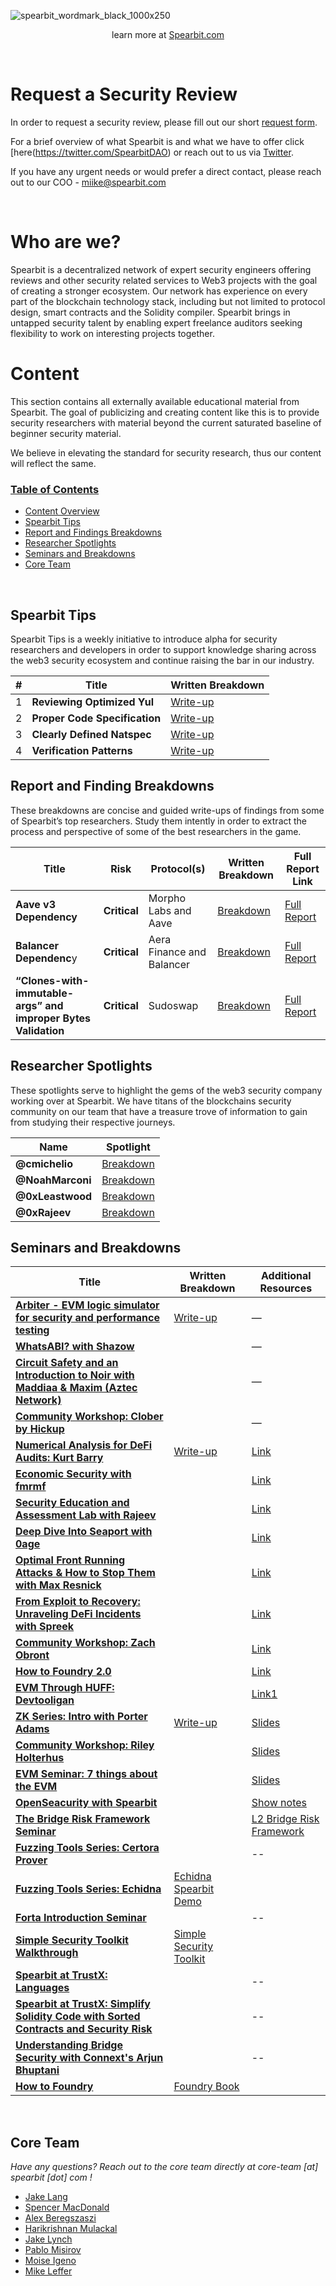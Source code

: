 ![spearbit_wordmark_black_1000x250](https://user-images.githubusercontent.com/47452703/185383652-9a1adea9-1f7a-49c6-ba20-eac179cd87c4.png)

<p align="center">
  learn more at
  <a href="https://spearbit.com">Spearbit.com</a>
</p>

<br>

<h1 class="center" style=""> Request a Security Review </h1>

In order to request a security review, please fill out our short [request form](https://airtable.com/shrkxrtMKYJkLaXhT).

For a brief overview of what Spearbit is and what we have to offer click [here(https://twitter.com/SpearbitDAO) or reach out to us via [Twitter](https://twitter.com/SpearbitDAO).

If you have any urgent needs or would prefer a direct contact, please reach out to our COO - miike@spearbit.com

<br>

<h1 class="center" style=""> Who are we? </h1>

Spearbit is a decentralized network of expert security engineers offering reviews and other security related services to Web3 projects with the goal of creating a stronger ecosystem. Our network has experience on every part of the blockchain technology stack, including but not limited to protocol design, smart contracts and the Solidity compiler. Spearbit brings in untapped security talent by enabling expert freelance auditors seeking flexibility to work on interesting projects together.

# Content

This section contains all externally available educational material from Spearbit. The goal of publicizing and creating content like this is to provide security researchers with material beyond the current saturated baseline of beginner security material. 

We believe in elevating the standard for security research, thus our content will reflect the same.

<h3><ins>Table of Contents</ins></h3>

- [Content Overview](#Content)
- [Spearbit Tips](#Spearbit-Tips)
- [Report and Findings Breakdowns](#Report-and-Finding-Breakdowns)
- [Researcher Spotlights](#Researcher-Spotlights)
- [Seminars and Breakdowns](#Seminars-and-Breakdowns)
- [Core Team](#Core-Team)


<br>

## Spearbit Tips

Spearbit Tips is a weekly initiative to introduce alpha for security researchers and developers in order to support knowledge sharing across the web3 security ecosystem and continue raising the bar in our industry.

| # | Title | Written Breakdown |
| --- | --- | --- |
| 1 | **Reviewing Optimized Yul** | [Write-up](https://twitter.com/SpearbitDAO/status/1661151785053192192?s=20) |
| 2 | **Proper Code Specification** | [Write-up](https://twitter.com/SpearbitDAO/status/1661786772072804361?s=20) |
| 3 | **Clearly Defined Natspec** | [Write-up](https://twitter.com/SpearbitDAO/status/1665800702122250241?s=20) |
| 4 | **Verification Patterns** | [Write-up](https://twitter.com/SpearbitDAO/status/1669764226011856906?s=20) |

## Report and Finding Breakdowns

These breakdowns are concise and guided write-ups of findings from some of Spearbit’s top researchers. Study them intently in order to extract the process and perspective of some of the best researchers in the game.

| Title | Risk | Protocol(s) | Written Breakdown | Full Report Link |
| --- | --- | --- | --- | --- |
| **Aave v3 Dependency** | **Critical** | Morpho Labs and Aave | [Breakdown](https://twitter.com/spearbitdao/status/1658556015762190340?s=61&t=odD0HwfZADCE1BwiBs6wlw) | [Full Report](https://github.com/spearbit/portfolio/blob/master/pdfs/Morpho-Av3-Spearbit-Security-Review.pdf) |
| **Balancer Dependenc**y | **Critical** | Aera Finance and Balancer | [Breakdown](https://twitter.com/spearbitdao/status/1664726990618869762?s=61&t=odD0HwfZADCE1BwiBs6wlw) | [Full Report](https://github.com/spearbit/portfolio/blob/master/pdfs/Gauntlet-Spearbit-Security-Review.pdf) |
| **“Clones-with-immutable-args” and improper Bytes Validation** | **Critical** | Sudoswap | [Breakdown](https://twitter.com/spearbitdao/status/1669088951238311943?s=61&t=odD0HwfZADCE1BwiBs6wlw) | [Full Report](https://github.com/spearbit/portfolio/blob/master/pdfs/Sudoswap-Spearbit-Security-Review.pdf) |

## Researcher Spotlights

These spotlights serve to highlight the gems of the web3 security company working over at Spearbit. We have titans of the blockchains security community on our team that have a treasure trove of information to gain from studying their respective journeys.

| Name | Spotlight |
| --- | --- |
| **@cmichelio**  | [Breakdown](https://twitter.com/spearbitdao/status/1660717529830924309?s=61&t=odD0HwfZADCE1BwiBs6wlw) |
| **@NoahMarconi** | [Breakdown](https://twitter.com/spearbitdao/status/1663653330575556608?s=61&t=odD0HwfZADCE1BwiBs6wlw) |
| **@0xLeastwood** | [Breakdown](https://twitter.com/spearbitdao/status/1666137357442068510?s=61&t=odD0HwfZADCE1BwiBs6wlw) |
| **@0xRajeev** | [Breakdown](https://twitter.com/spearbitdao/status/1670870725631123456?s=61&t=odD0HwfZADCE1BwiBs6wlw) |

## Seminars and Breakdowns

| Title | Written Breakdown | Additional Resources |
| --- | --- | --- |
| [**Arbiter - EVM logic simulator for security and performance testing**](https://www.youtube.com/watch?v=ju7m86VG1fw&t=5s) | [Write-up](https://paragraph.xyz/@spearbit/arbiter-evm-logic-simulator-for-security-and-performance-testing) | — |
| [**WhatsABI? with Shazow**](https://www.youtube.com/watch?v=sfgassm8SKw&t=692s) |  | — |
| [**Circuit Safety and an Introduction to Noir with Maddiaa & Maxim (Aztec Network)**](https://www.youtube.com/watch?v=rLvu61DA-hk) |  | — |
| [**Community Workshop: Clober by Hickup**](https://youtu.be/9sbUCjfM6P4) |  | — |
| [**Numerical Analysis for DeFi Audits: Kurt Barry**](https://youtu.be/7_5hbOFGJM8) | [Write-up](https://paragraph.xyz/@spearbit/numerical-analysis) | [Link](https://github.com/spearbit/portfolio/blob/master/content/slides/Numerical%20Reasoning%20For%20DeFi%20Audits.pdf) |
| [**Economic Security with fmrmf**](https://youtu.be/_E5juBbF9s4) |  | [Link](https://github.com/spearbit/portfolio/blob/master/content/slides/Thinking_Through_Economic_Security.pdf) |
| [**Security Education and Assessment Lab with Rajeev**](https://youtu.be/VhUUUN8Z-jw) |  | [Link](https://youtu.be/VhUUUN8Z-jw) |
| [**Deep Dive Into Seaport with 0age**](https://youtu.be/LbrkzgoDR0g) |  | [Link](https://github.com/spearbit/portfolio/blob/master/content/slides/Deep_Dive_Into_Seaport.pdf) |
| [**Optimal Front Running Attacks & How to Stop Them with Max Resnick**](https://youtu.be/BwkNQWM32y0) |  | [Link](https://github.com/spearbit/portfolio/blob/master/content/slides/Optimal_Frontrunning_Attacks_and_How_to_Stop_Them_2.pdf) |
| [**From Exploit to Recovery: Unraveling DeFi Incidents with Spreek**](https://youtu.be/oIw6DG75-z4) |  | [Link](https://github.com/spearbit/portfolio/blob/master/content/slides/From%20Exploit%20to%20Recovery_%20Unraveling%20DeFi%20Incidents.pdf) |
| [**Community Workshop: Zach Obront**](https://youtu.be/PPfhIiclupc) |  | [Link](https://github.com/spearbit/portfolio/blob/master/content/slides/Spearbit-Astaria-Workshop.pdf) |
| [**How to Foundry 2.0**](https://youtu.be/EHrvD5c93JU) |  | [Link](https://github.com/nascentxyz/How-to-Foundry) |
| [**EVM Through HUFF: Devtooligan**](https://www.youtube.com/watch?v=Rfaabjj7n9k) |  | [Link1](https://github.com/spearbit/portfolio/blob/master/content/slides/Huff-Spearbit-Demo.pdf)
| [**ZK Series: Intro with Porter Adams**]([https://www.youtube.com/watch?v=ju7m86VG1fw&t=5s](https://youtu.be/QXdoMPzmEbE)) | [Write-up]([https://paragraph.xyz/@spearbit/arbiter-evm-logic-simulator-for-security-and-performance-testing](https://paragraph.xyz/@spearbit/demystifying-zkps-with-porter-adams)) | [Slides](https://github.com/spearbit/portfolio/blob/master/content/slides/SpearbitZK.pdf) |
| [**Community Workshop: Riley Holterhus**](https://www.youtube.com/watch?v=_pO2jDgL0XE) | | [Slides](/content/slides/Spearbit_Maple_Workshop.pdf) |
| [**EVM Seminar: 7 things about the EVM**](https://www.youtube.com/watch?v=XhfaG6cYulU)| | [Slides](https://hackmd.io/@axic/7-things-about-the-evm#/)|
| [**OpenSeacurity with Spearbit**](https://www.youtube.com/watch?v=6snnoEI82N8)| | [Show notes](https://pastebin.com/cv9qdCnd) |
| [**The Bridge Risk Framework Seminar**](https://www.youtube.com/watch?v=JVNgsmEc5Lk)| | [L2 Bridge Risk Framework](https://gov.l2beat.com/t/l2bridge-risk-framework/31/1) |
| [**Fuzzing Tools Series: Certora Prover**](https://www.youtube.com/watch?v=9Gal-on-06E)| | -- |
| [**Fuzzing Tools Series: Echidna**](https://www.youtube.com/watch?v=kAfknRlvAt0)|[Echidna Spearbit Demo](https://github.com/spearbit/echidna-spearbit-demo)| |
| [**Forta Introduction Seminar**](https://www.youtube.com/watch?v=q8EDhheiEqA) | | -- |
| [**Simple Security Toolkit Walkthrough**](https://www.youtube.com/watch?v=fir0-YiPtrE) |[Simple Security Toolkit](https://github.com/nascentxyz/simple-security-toolkit)|
| [**Spearbit at TrustX: Languages**](https://www.youtube.com/watch?v=mFTAF8gNWz8)| |--|
| [**Spearbit at TrustX: Simplify Solidity Code with Sorted Contracts and Security Risk**](https://www.youtube.com/watch?v=NmSGA8X2Tcw)| |--|
| [**Understanding Bridge Security with Connext's Arjun Bhuptani**](https://www.youtube.com/watch?v=gQzRpU6GYhc)| |--|
| [**How to Foundry**](https://www.youtube.com/watch?v=Rp_V7bYiTCM&t=2s)|[Foundry Book](https://book.getfoundry.sh)| |

<br>

## Core Team
*Have any questions? Reach out to the core team directly at core-team [at] spearbit [dot] com !*
- [Jake Lang](https://twitter.com/jake_theripper)
- [Spencer MacDonald](https://twitter.com/SpencerMac101)
- [Alex Beregszaszi](https://twitter.com/alexberegszaszi)
- [Harikrishnan Mulackal](https://twitter.com/_hrkrshnn)
- [Jake Lynch](https://twitter.com/lakejynch)
- [Pablo Misirov](https://twitter.com/p_misirov)
- [Moise Igeno](https://twitter.com/moise__)
- [Mike Leffer](https://twitter.com/mikeleffer)
